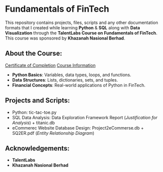 # Fundamentals of FinTech

This repository contains projects, files, scripts and any other documentation formats that I created while learning **Python** & **SQL** along with **Data Visualization** through the **TalentLabs Course on Fundamentals of FinTech**. This course was sponsored by **Khazanah Nasional Berhad**.

## About the Course:
[Certificate of Completion](https://www.talentlabs.org/certificate/urxKkxn7SKSYi9u48GR6eQ)
[Course Information](https://www.talentlabs.org/courses/fif)

- **Python Basics**: Variables, data types, loops, and functions.
- **Data Structures**: Lists, dictionaries, sets, and tuples.
- **Financial Concepts**: Real-world applications of Python in FinTech.

## Projects and Scripts:
- Python: tic-tac-toe.py
- SQL Data Analysis: Data Exploration Framework Report (_Justification for Analysis_) + titanic.db 
- eCommerec Website Database Design: Project2eCommerse.db + SQ2ER.pdf (_Entity Relationship Diagram_)

## Acknowledgements:
- **TalentLabs**
- **Khazanah Nasional Berhad**
